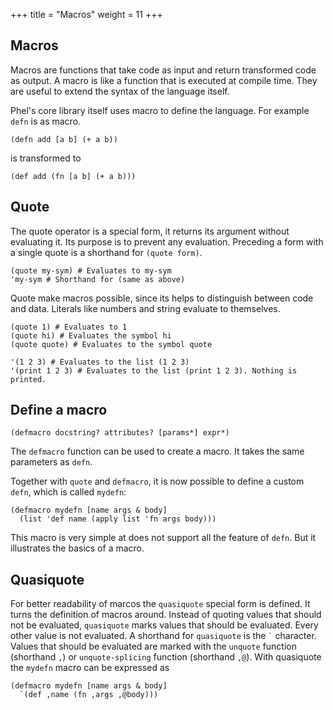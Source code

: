 +++
title = "Macros"
weight = 11
+++

## Macros

Macros are functions that take code as input and return transformed code as output. A macro is like a function that is executed at compile time. They are useful to extend the syntax of the language itself.

Phel's core library itself uses macro to define the language. For example `defn` is as macro.

```phel
(defn add [a b] (+ a b))
```
is transformed to
```phel
(def add (fn [a b] (+ a b)))
```

## Quote

The quote operator is a special form, it returns its argument without evaluating it. Its purpose is to prevent any evaluation. Preceding a form with a single quote is a shorthand for `(quote form)`.

```phel
(quote my-sym) # Evaluates to my-sym
'my-sym # Shorthand for (same as above)
```
Quote make macros possible, since its helps to distinguish between code and data. Literals like numbers and string evaluate to themselves.

```phel
(quote 1) # Evaluates to 1
(quote hi) # Evaluates the symbol hi
(quote quote) # Evaluates to the symbol quote

'(1 2 3) # Evaluates to the list (1 2 3)
'(print 1 2 3) # Evaluates to the list (print 1 2 3). Nothing is printed.
```

## Define a macro

```phel
(defmacro docstring? attributes? [params*] expr*)
```

The `defmacro` function can be used to create a macro. It takes the same parameters as `defn`.

Together with `quote` and `defmacro`, it is now possible to define a custom `defn`, which is called `mydefn`:

```phel
(defmacro mydefn [name args & body]
  (list 'def name (apply list 'fn args body)))
```
This macro is very simple at does not support all the feature of `defn`. But it illustrates the basics of a macro.

## Quasiquote

For better readability of marcos the `quasiquote` special form is defined. It turns the definition of macros around. Instead of quoting values that should not be evaluated, `quasiquote` marks values that should be evaluated. Every other value is not evaluated. A shorthand for `quasiquote` is the `` ` `` character. Values that should be evaluated are marked with the `unquote` function (shorthand `,`) or `unquote-splicing` function (shorthand `,@`). With quasiquote the `mydefn` macro can be expressed as

```phel
(defmacro mydefn [name args & body]
  `(def ,name (fn ,args ,@body)))
